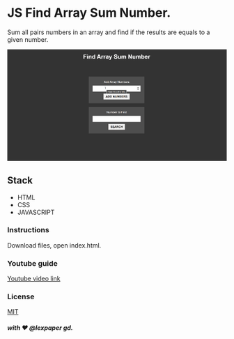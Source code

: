 # JS Find Array Sum Number.

Sum all pairs numbers in an array and find if the results are equals to a given number.

![most used word](/img/arrsum.gif)

## Stack
* HTML
* CSS
* JAVASCRIPT

### Instructions
Download files, open index.html.

### Youtube guide
[Youtube video link](https://youtu.be/JGutFwR4X_M)

### License
[MIT](https://choosealicense.com/licenses/mit/)

##### with ❤️ @lexpaper gd.